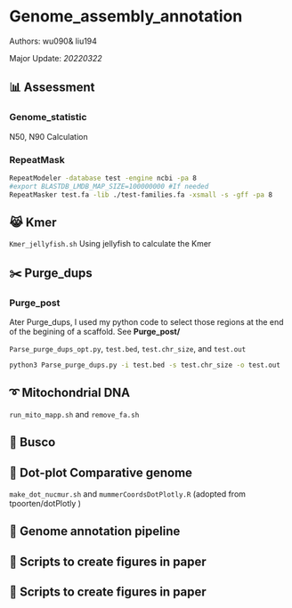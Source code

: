 # Genome_assembly_annotation

Authors: wu090& liu194

Major Update: *20220322*

## :bar_chart: Assessment

### Genome_statistic

N50, N90 Calculation

### RepeatMask

```bash
RepeatModeler -database test -engine ncbi -pa 8
#export BLASTDB_LMDB_MAP_SIZE=100000000 #If needed
RepeatMasker test.fa -lib ./test-families.fa -xsmall -s -gff -pa 8
```

## :joy_cat: Kmer
`Kmer_jellyfish.sh` Using jellyfish to calculate the Kmer

## :scissors: Purge_dups

### Purge_post

Ater Purge_dups, I used my python code to select those regions at the end of the begining of a scaffold. 
See **Purge_post/**  

`Parse_purge_dups_opt.py`, `test.bed`, `test.chr_size`, and `test.out`

```bash
python3 Parse_purge_dups.py -i test.bed -s test.chr_size -o test.out
```

## :curly_loop: Mitochondrial DNA

`run_mito_mapp.sh` and `remove_fa.sh`

## :pushpin: Busco

## :triangular_ruler: Dot-plot Comparative genome

`make_dot_nucmur.sh` and `mummerCoordsDotPlotly.R` (adopted from tpoorten/dotPlotly )

## :trumpet: Genome annotation pipeline

## :eyes: Scripts to create figures in paper

## :eyes: Scripts to create figures in paper
